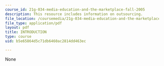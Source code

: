 ```yaml
---
course_id: 21g-034-media-education-and-the-marketplace-fall-2005
description: This resource includes information on outsourcing.
file_location: /coursemedia/21g-034-media-education-and-the-marketplace-fall-2005/b5e65864d5c71db6460ac2814dd463ec_MIT21G_034F05_outsourcwhat.pdf
file_type: application/pdf
layout: pdf
title: INTRODUCTION
type: course
uid: b5e65864d5c71db6460ac2814dd463ec

---
```

None